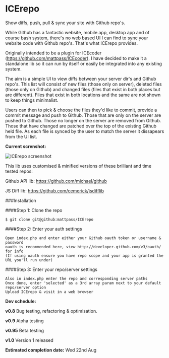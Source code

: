 ICErepo
=======

Show diffs, push, pull &amp; sync your site with Github repo's.

While Github has a fantastic website, mobile app, desktop app and of course bash system, there's no web based UI I can find to sync your website code with Github repo's. That's what ICErepo provides.

Originally intended to be a plugin for ICEcoder (https://github.com/mattpass/ICEcoder), I have decided to make it a standalone lib so it can run by itself or easily be integrated into any existing system.

The aim is a simple UI to view diffs between your server dir's and Github repo's. This list will consist of new files (those only on server), deleted files (those only on Github) and changed files (files that exist in both places but are different). Files that exist in both locations and the same are not shown to keep things minimalist.

Users can then to pick & choose the files they'd like to commit, provide a commit message and push to Github. Those that are only on the server are pushed to Github. Those no longer on the server are removed from Github. Those that have changed are patched over the top of the existing Github held file. As each file is synced by the user to match the server it dissapears from the UI list.

**Current screnshot:**

<img src="http://www.icecoder.net/github/screenshot.jpg" alt="ICErepo screenshot">

This lib uses customised & minified versions of these brilliant and time tested repos:

Github API lib: https://github.com/michael/github

JS Diff lib:    https://github.com/cemerick/jsdifflib

###Installation

####Step 1: Clone the repo

```
$ git clone git@github:mattpass/ICErepo
```

####Step 2: Enter your auth settings
```
Open index.php and enter either your Github oauth token or username & password
oauth is recommended here, view http://developer.github.com/v3/oauth/ for info
(If using oauth ensure you have repo scope and your app is granted the URL you'll run under)

```

####Step 3: Enter your repo/server settings
```
Also in index.php enter the repo and corresponding server paths
Once done, enter 'selected' as a 3rd array param next to your default repo/server option
Upload ICErepo & visit in a web browser
```

**Dev schedule:**

**v0.8**
Bug testing, refactoring & optimisation.

**v0.9**
Alpha testing

**v0.95**
Beta testing

**v1.0**
Version 1 released

**Estimated completion date:** Wed 22nd Aug